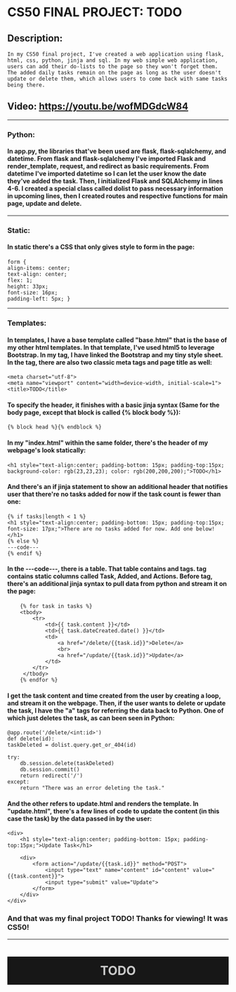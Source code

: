 # CS50 FINAL PROJECT: TODO
## Description:
    In my CS50 final project, I've created a web application using flask, html, css, python, jinja and sql. In my web simple web application, users can add their do-lists to the page so they won't forget them. The added daily tasks remain on the page as long as the user doesn't update or delete them, which allows users to come back with same tasks being there.
## Video:  <https://youtu.be/wofMDGdcW84>
---------------------------------------------------------------------------------------------------------------
### Python:
#### In app.py, the libraries that've been used are flask, flask-sqlalchemy, and datetime. From flask and flask-sqlalchemy I've imported Flask and render_template, request, and redirect as basic requirements. From datetime I've imported datetime so I can let the user know the date they've added the task. Then, I initialized Flask and SQLAlchemy in lines 4-6. I created a special class called dolist to pass necessary information in upcoming lines, then I created routes and respective functions for main page, update and delete.
---------------------------------------------------------------------------------------------------------------
### Static:
#### In static there's a CSS that only gives style to form in the page:
    form {
    align-items: center;
    text-align: center;
    flex: 1;
    height: 33px;
    font-size: 16px;
    padding-left: 5px; }
---------------------------------------------------------------------------------------------------------------
### Templates:
#### In templates, I have a base template called "base.html" that is the base of my other html templates. In that template, I've used html5 to leverage Bootstrap. In my <head> tag, I have linked the Bootstrap and my tiny style sheet. In the tag, there are also two classic meta tags and page title as well:
    <meta charset="utf-8">
    <meta name="viewport" content="width=device-width, initial-scale=1">
    <title>TODO</title>
#### To specify the header, it finishes with a basic jinja syntax (Same for the body page, except that block is called {% block body %}):
    {% block head %}{% endblock %}
#### In my "index.html" within the same folder, there's the header of my webpage's look statically:
    <h1 style="text-align:center; padding-bottom: 15px; padding-top:15px; background-color: rgb(23,23,23); color: rgb(200,200,200);">TODO</h1>
#### And there's an if jinja statement to show an additional header that notifies user that there're no tasks added for now if the task count is fewer than one:
    {% if tasks|length < 1 %}
    <h1 style="text-align:center; padding-bottom: 15px; padding-top:15px; font-size: 17px;">There are no tasks added for now. Add one below!</h1>
    {% else %}
    ---code---
    {% endif %}
#### In the ---code---, there is a table. That table contains <thead> and <tbody> tags. <thead> tag contains static columns called Task, Added, and Actions. Before <tbody> tag, there's an additional jinja syntax to pull data from python and stream it on the page:
        {% for task in tasks %}
        <tbody>
            <tr>
                <td>{{ task.content }}</td>
                <td>{{ task.dateCreated.date() }}</td>
                <td>
                    <a href="/delete/{{task.id}}">Delete</a>
                    <br>
                    <a href="/update/{{task.id}}">Update</a>
                </td>
            </tr>
         </tbody>
        {% endfor %}
#### I get the task content and time created from the user by creating a loop, and stream it on the webpage. Then, if the user wants to delete or update the task, I have the "a" tags for referring the data back to Python. One of which just deletes the task, as can been seen in Python:
    @app.route('/delete/<int:id>')
    def delete(id):
    taskDeleted = dolist.query.get_or_404(id)

    try:
        db.session.delete(taskDeleted)
        db.session.commit()
        return redirect('/')
    except:
        return "There was an error deleting the task."
#### And the other refers to update.html and renders the template. In "update.html", there's a few lines of code to update the content (in this case the task) by the data passed in by the user:
    <div>
        <h1 style="text-align:center; padding-bottom: 15px; padding-top:15px;">Update Task</h1>

        <div>
            <form action="/update/{{task.id}}" method="POST">
                <input type="text" name="content" id="content" value="{{task.content}}">
                <input type="submit" value="Update">
            </form>
        </div>
    </div>

### And that was my final project TODO! Thanks for viewing! It was CS50!
-----------------------------------------------------------------------------------------------------------
<h1 style="text-align:center; padding-bottom: 15px; padding-top:15px; background-color: rgb(23,23,23); color: rgb(200,200,200);">TODO</h1>




